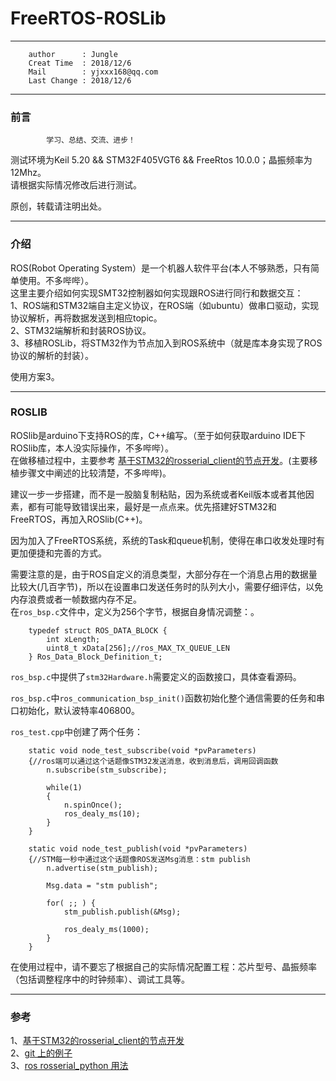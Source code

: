 # FreeRTOS-ROSLib

---
        author      : Jungle
        Creat Time  : 2018/12/6
        Mail        : yjxxx168@qq.com
        Last Change : 2018/12/6

---
### 前言

```
        学习、总结、交流、进步！
```

测试环境为Keil 5.20 && STM32F405VGT6 && FreeRtos 10.0.0；晶振频率为12Mhz。<br />
请根据实际情况修改后进行测试。<br />

原创，转载请注明出处。<br />

---
### 介绍

ROS(Robot Operating System）是一个机器人软件平台(本人不够熟悉，只有简单使用。不多哔哔）。<br />
这里主要介绍如何实现SMT32控制器如何实现跟ROS进行同行和数据交互：<br />
1、ROS端和STM32端自主定义协议，在ROS端（如ubuntu）做串口驱动，实现协议解析，再将数据发送到相应topic。<br />
2、STM32端解析和封装ROS协议。<br />
3、移植ROSLib，将STM32作为节点加入到ROS系统中（就是库本身实现了ROS协议的解析的封装）。<br />

使用方案3。<br />

<!-- more -->

---
### ROSLIB

ROSlib是arduino下支持ROS的库，C++编写。（至于如何获取arduino IDE下ROSlib库，本人没实际操作，不多哔哔）。<br />
在做移植过程中，主要参考 [基于STM32的rosserial_client的节点开发](https://blog.csdn.net/wubaobao1993/article/details/70808959)。(主要移植步骤文中阐述的比较清楚，不多哔哔)。<br />

建议一步一步搭建，而不是一股脑复制粘贴，因为系统或者Keil版本或者其他因素，都有可能导致错误出来，最好是一点点来。优先搭建好STM32和FreeRTOS，再加入ROSlib(C++)。<br />

因为加入了FreeRTOS系统，系统的Task和queue机制，使得在串口收发处理时有更加便捷和完善的方式。<br />

需要注意的是，由于ROS自定义的消息类型，大部分存在一个消息占用的数据量比较大(几百字节)，所以在设置串口发送任务时的队列大小，需要仔细评估，以免内存浪费或者一帧数据内存不足。<br />
在`ros_bsp.c`文件中，定义为256个字节，根据自身情况调整：。<br />


```
    typedef struct ROS_DATA_BLOCK {
        int xLength;
        uint8_t xData[256];//ros_MAX_TX_QUEUE_LEN
    } Ros_Data_Block_Definition_t;
```

`ros_bsp.c`中提供了`stm32Hardware.h`需要定义的函数接口，具体查看源码。<br />

`ros_bsp.c`中`ros_communication_bsp_init()`函数初始化整个通信需要的任务和串口初始化，默认波特率406800。<br />

`ros_test.cpp`中创建了两个任务： <br />


```
    static void node_test_subscribe(void *pvParameters)
    {//ros端可以通过这个话题像STM32发送消息，收到消息后，调用回调函数
        n.subscribe(stm_subscribe);

        while(1)
        {
            n.spinOnce();
            ros_dealy_ms(10);
        }
    }

    static void node_test_publish(void *pvParameters)
    {//STM每一秒中通过这个话题像ROS发送Msg消息：stm publish
        n.advertise(stm_publish);

        Msg.data = "stm publish";

        for( ;; ) {
            stm_publish.publish(&Msg);

            ros_dealy_ms(1000);
        }
    }

```

在使用过程中，请不要忘了根据自己的实际情况配置工程：芯片型号、晶振频率（包括调整程序中的时钟频率）、调试工具等。

---
### 参考

1、[基于STM32的rosserial_client的节点开发](https://blog.csdn.net/wubaobao1993/article/details/70808959) <br />
2、[git 上的例子](https://github.com/stoneyang159/rosserial_client_stm32f103) <br />
3、[ros rosserial_python 用法](http://wiki.ros.org/rosserial_python) <br />


